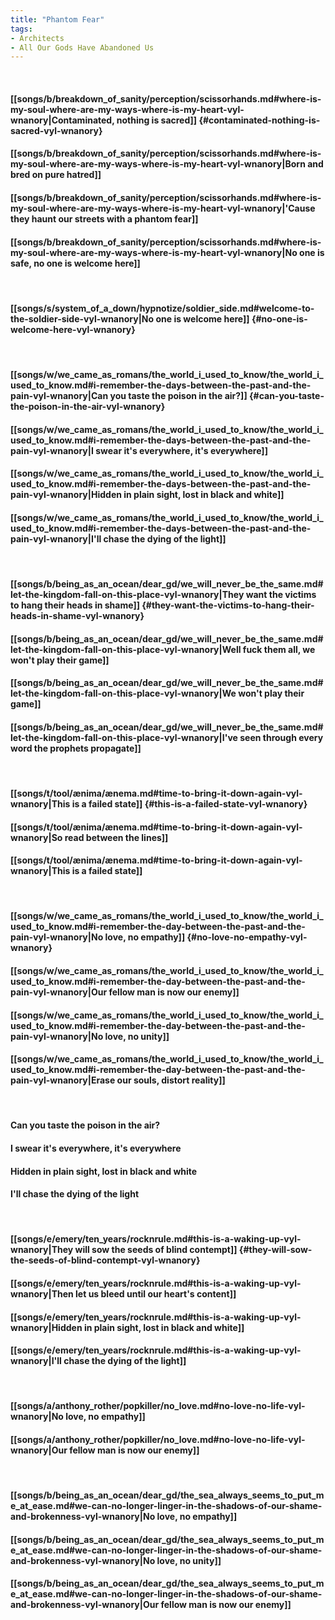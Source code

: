 ```yaml
---
title: "Phantom Fear"
tags:
- Architects
- All Our Gods Have Abandoned Us
---
```

&nbsp;
#### [[songs/b/breakdown_of_sanity/perception/scissorhands.md#where-is-my-soul-where-are-my-ways-where-is-my-heart-vyl-wnanory|Contaminated, nothing is sacred]] {#contaminated-nothing-is-sacred-vyl-wnanory}
#### [[songs/b/breakdown_of_sanity/perception/scissorhands.md#where-is-my-soul-where-are-my-ways-where-is-my-heart-vyl-wnanory|Born and bred on pure hatred]]
#### [[songs/b/breakdown_of_sanity/perception/scissorhands.md#where-is-my-soul-where-are-my-ways-where-is-my-heart-vyl-wnanory|'Cause they haunt our streets with a phantom fear]]
#### [[songs/b/breakdown_of_sanity/perception/scissorhands.md#where-is-my-soul-where-are-my-ways-where-is-my-heart-vyl-wnanory|No one is safe, no one is welcome here]]
&nbsp;
#### [[songs/s/system_of_a_down/hypnotize/soldier_side.md#welcome-to-the-soldier-side-vyl-wnanory|No one is welcome here]] {#no-one-is-welcome-here-vyl-wnanory}
&nbsp;
#### [[songs/w/we_came_as_romans/the_world_i_used_to_know/the_world_i_used_to_know.md#i-remember-the-days-between-the-past-and-the-pain-vyl-wnanory|Can you taste the poison in the air?]] {#can-you-taste-the-poison-in-the-air-vyl-wnanory}
#### [[songs/w/we_came_as_romans/the_world_i_used_to_know/the_world_i_used_to_know.md#i-remember-the-days-between-the-past-and-the-pain-vyl-wnanory|I swear it's everywhere, it's everywhere]]
#### [[songs/w/we_came_as_romans/the_world_i_used_to_know/the_world_i_used_to_know.md#i-remember-the-days-between-the-past-and-the-pain-vyl-wnanory|Hidden in plain sight, lost in black and white]]
#### [[songs/w/we_came_as_romans/the_world_i_used_to_know/the_world_i_used_to_know.md#i-remember-the-days-between-the-past-and-the-pain-vyl-wnanory|I'll chase the dying of the light]]
&nbsp;
#### [[songs/b/being_as_an_ocean/dear_gd/we_will_never_be_the_same.md#let-the-kingdom-fall-on-this-place-vyl-wnanory|They want the victims to hang their heads in shame]] {#they-want-the-victims-to-hang-their-heads-in-shame-vyl-wnanory}
#### [[songs/b/being_as_an_ocean/dear_gd/we_will_never_be_the_same.md#let-the-kingdom-fall-on-this-place-vyl-wnanory|Well fuck them all, we won't play their game]]
#### [[songs/b/being_as_an_ocean/dear_gd/we_will_never_be_the_same.md#let-the-kingdom-fall-on-this-place-vyl-wnanory|We won't play their game]]
#### [[songs/b/being_as_an_ocean/dear_gd/we_will_never_be_the_same.md#let-the-kingdom-fall-on-this-place-vyl-wnanory|I've seen through every word the prophets propagate]]
&nbsp;
#### [[songs/t/tool/ænima/ænema.md#time-to-bring-it-down-again-vyl-wnanory|This is a failed state]] {#this-is-a-failed-state-vyl-wnanory}
#### [[songs/t/tool/ænima/ænema.md#time-to-bring-it-down-again-vyl-wnanory|So read between the lines]]
#### [[songs/t/tool/ænima/ænema.md#time-to-bring-it-down-again-vyl-wnanory|This is a failed state]]
&nbsp;
#### [[songs/w/we_came_as_romans/the_world_i_used_to_know/the_world_i_used_to_know.md#i-remember-the-day-between-the-past-and-the-pain-vyl-wnanory|No love, no empathy]] {#no-love-no-empathy-vyl-wnanory}
#### [[songs/w/we_came_as_romans/the_world_i_used_to_know/the_world_i_used_to_know.md#i-remember-the-day-between-the-past-and-the-pain-vyl-wnanory|Our fellow man is now our enemy]]
#### [[songs/w/we_came_as_romans/the_world_i_used_to_know/the_world_i_used_to_know.md#i-remember-the-day-between-the-past-and-the-pain-vyl-wnanory|No love, no unity]]
#### [[songs/w/we_came_as_romans/the_world_i_used_to_know/the_world_i_used_to_know.md#i-remember-the-day-between-the-past-and-the-pain-vyl-wnanory|Erase our souls, distort reality]]
&nbsp;
#### Can you taste the poison in the air?
#### I swear it's everywhere, it's everywhere
#### Hidden in plain sight, lost in black and white
#### I'll chase the dying of the light
&nbsp;
#### [[songs/e/emery/ten_years/rocknrule.md#this-is-a-waking-up-vyl-wnanory|They will sow the seeds of blind contempt]] {#they-will-sow-the-seeds-of-blind-contempt-vyl-wnanory}
#### [[songs/e/emery/ten_years/rocknrule.md#this-is-a-waking-up-vyl-wnanory|Then let us bleed until our heart's content]]
#### [[songs/e/emery/ten_years/rocknrule.md#this-is-a-waking-up-vyl-wnanory|Hidden in plain sight, lost in black and white]]
#### [[songs/e/emery/ten_years/rocknrule.md#this-is-a-waking-up-vyl-wnanory|I'll chase the dying of the light]]
&nbsp;
#### [[songs/a/anthony_rother/popkiller/no_love.md#no-love-no-life-vyl-wnanory|No love, no empathy]]
#### [[songs/a/anthony_rother/popkiller/no_love.md#no-love-no-life-vyl-wnanory|Our fellow man is now our enemy]]
&nbsp;
#### [[songs/b/being_as_an_ocean/dear_gd/the_sea_always_seems_to_put_me_at_ease.md#we-can-no-longer-linger-in-the-shadows-of-our-shame-and-brokenness-vyl-wnanory|No love, no empathy]]
#### [[songs/b/being_as_an_ocean/dear_gd/the_sea_always_seems_to_put_me_at_ease.md#we-can-no-longer-linger-in-the-shadows-of-our-shame-and-brokenness-vyl-wnanory|No love, no unity]]
#### [[songs/b/being_as_an_ocean/dear_gd/the_sea_always_seems_to_put_me_at_ease.md#we-can-no-longer-linger-in-the-shadows-of-our-shame-and-brokenness-vyl-wnanory|Our fellow man is now our enemy]]
